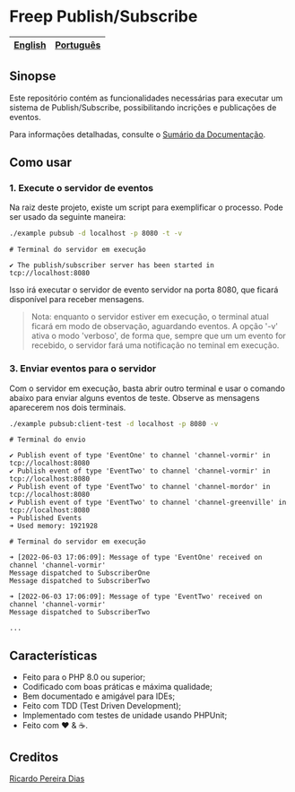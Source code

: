 # Freep Publish/Subscribe

[English](../../readme.md) | [Português](leiame.md)
-- | --

## Sinopse

Este repositório contém as funcionalidades necessárias para executar um sistema de Publish/Subscribe,
possibilitando incrições e publicações de eventos.

Para informações detalhadas, consulte o [Sumário da Documentação](indice.md).

## Como usar

### 1. Execute o servidor de eventos

Na raiz deste projeto, existe um script para exemplificar o processo.
Pode ser usado da seguinte maneira:

```bash
./example pubsub -d localhost -p 8080 -t -v
```

```text
# Terminal do servidor em execução

✔ The publish/subscriber server has been started in tcp://localhost:8080
```

Isso irá executar o servidor de evento servidor na porta 8080, que ficará disponível para receber mensagens.

> Nota: enquanto o servidor estiver em execução, o terminal atual ficará em modo de observação, aguardando eventos. A opção '-v' ativa o modo 'verboso', de forma que, sempre que um um evento for recebido, o servidor fará uma notificação no teminal em execução.

### 3. Enviar eventos para o servidor

Com o servidor em execução, basta abrir outro terminal e usar o comando abaixo para enviar alguns eventos de teste.
Observe as mensagens aparecerem nos dois terminais.

```bash
./example pubsub:client-test -d localhost -p 8080 -v
```

```text
# Terminal do envio

✔ Publish event of type 'EventOne' to channel 'channel-vormir' in tcp://localhost:8080
✔ Publish event of type 'EventTwo' to channel 'channel-vormir' in tcp://localhost:8080
✔ Publish event of type 'EventTwo' to channel 'channel-mordor' in tcp://localhost:8080
✔ Publish event of type 'EventTwo' to channel 'channel-greenville' in tcp://localhost:8080
➜ Published Events
➜ Used memory: 1921928
```

```text
# Terminal do servidor em execução

➜ [2022-06-03 17:06:09]: Message of type 'EventOne' received on channel 'channel-vormir'
Message dispatched to SubscriberOne
Message dispatched to SubscriberTwo

➜ [2022-06-03 17:06:09]: Message of type 'EventTwo' received on channel 'channel-vormir'
Message dispatched to SubscriberTwo

...
```

## Características

- Feito para o PHP 8.0 ou superior;
- Codificado com boas práticas e máxima qualidade;
- Bem documentado e amigável para IDEs;
- Feito com TDD (Test Driven Development);
- Implementado com testes de unidade usando PHPUnit;
- Feito com :heart: &amp; :coffee:.

## Creditos

[Ricardo Pereira Dias](https://www.ricardopedias.com.br)

